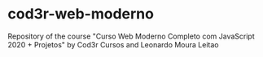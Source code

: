 # cod3r-web-moderno
Repository of the course "Curso Web Moderno Completo com JavaScript 2020 + Projetos" by Cod3r Cursos and Leonardo Moura Leitao
